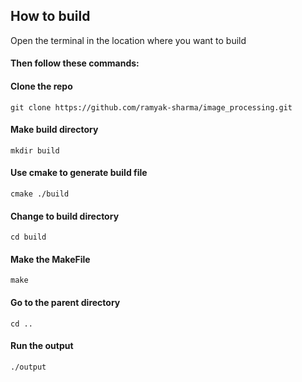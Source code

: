 ## How to build

Open the terminal in the location where you want to build

#### Then follow these commands:

#### Clone the repo 
`git clone https://github.com/ramyak-sharma/image_processing.git`


#### Make build directory

`mkdir build`

#### Use cmake to generate build file

`cmake ./build`

#### Change to build directory

`cd build`

#### Make the MakeFile

`make`

#### Go to the parent directory

`cd ..`

#### Run the output

`./output`
